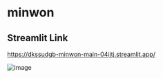 # minwon
## Streamlit Link
https://dkssudgb-minwon-main-04ijtj.streamlit.app/   

![image](https://github.com/seonseono/minwon/assets/115915544/17dc531e-3625-44b1-a66d-1564da8b03d9)

